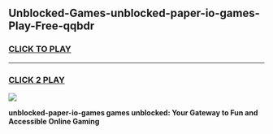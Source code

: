 
## Unblocked-Games-unblocked-paper-io-games-Play-Free-qqbdr
<h3>
<a href="https://premium76.site?title=unblocked-paper-io-games&ref=09A">CLICK TO PLAY</a></h3>
<hr>

<h3>
<a href="https://premium76.site?title=unblocked-paper-io-games&ref=09A">CLICK 2 PLAY</a>
  
</h3>

<a href="https://premium76.site?title=unblocked-paper-io-games&ref=09A"><img src="https://clearcache.store/games.png"></a>


**unblocked-paper-io-games games unblocked: Your Gateway to Fun and Accessible Online Gaming**
